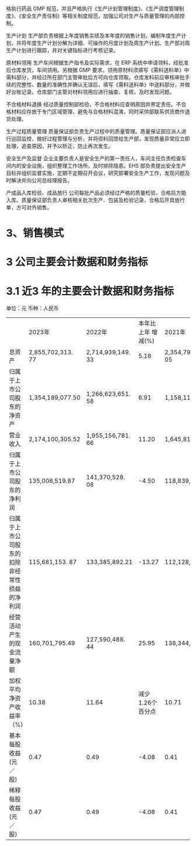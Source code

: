 格执行药品 GMP 规范，并且严格执行《生产计划管理制度》、《生产调度管理制度》、《安全生产责任制》等相关制度规范，加强公司对生产与质量管理的内部控制。  

生产计划  生产部负责根据上年度销售实绩及本年度的销售计划，编制年度生产计划，并将年度生产计划分解为详细、可操作的月度计划及周生产计划。生产部对周生产计划进行跟踪，并对关键指标进行考核记录。  

原材料领用  生产车间根据生产指令及实际需求，在 ERP 系统中申请领料，经批准后仓库发货，车间领用。另根据 GMP 要求，领用原材料须填写《需料送料单》中需料部分，并经过所在部门主管审批后方可向仓库领取。仓库发料前应审核审批手续的完整性、数量的准确性并确认无误后，填写《需料送料单》中送料部分，并做好台账记录。仓库部门主管对材料领用应进行抽查、复核，及时发现问题。  

不合格材料退换  经过质量控制部检验，不合格材料应查明原因并界定责任。不合格材料应存放于专门区域管理，避免与合格材料混淆，同时采供部联系供货商作退货处理。  

生产过程质量管理  质量保证部负责生产过程中的质量管理。质量保证部应派人进行巡回监控，做好过程管理与分析，并将资料回馈给生产部，发现质量异常应立即处理，追查原因，并予以矫正，防止再次发生。  

安全生产及监督  企业主要负责人是安全生产的第一责任人，车间主任负责检查车间内的安全设施，组织整理工作场所，及时排除隐患。EHS 部负责提出安全生产目标并组织监督实施，定期不定期召开会议，研究部署安全生产工作，发现问题及时解决并向公司总经理报告。  

产成品入库检验、成品放行  公司每批产品必须经过严格的质量检验，合格后方能入库。质量保证部负责人审核相关批次生产、包装及检验记录，合格后开具放行单，方可对外销售。  

# 3、销售模式  

# 3 公司主要会计数据和财务指标  

# 3.1 近3 年的主要会计数据和财务指标  

单位：元  币种：人民币  


<html><body><table><tr><td></td><td>2023年</td><td>2022年</td><td>本年比上年 增减(%)</td><td>2021年</td></tr><tr><td>总资产</td><td>2,855,702,313. 77</td><td>2,714,939,149. 33</td><td>5.18</td><td>2,354,796,481. 05</td></tr><tr><td>归属于上市公司股东的净资 产</td><td>1,354,189,077.50</td><td>1,266,623,651. 58</td><td>6.91</td><td>1,158,113,000.72</td></tr><tr><td>营业收入</td><td>2,174,100,305.52</td><td>1,955,156,781. 66</td><td>11.20</td><td>1,645,816,399.14</td></tr><tr><td>归属于上市公司股东的净利 润</td><td>135,008,519.87</td><td>141,370,528. 08</td><td>-4.50</td><td>118,839,366.34</td></tr><tr><td>归属于上市公司股东的扣除 非经常性损益的净利润</td><td>115,681,153. 87</td><td>133,385,892.21</td><td>-13.27</td><td>112,128,053.34</td></tr><tr><td>经营活动产生的现金流量净 额</td><td>160,701,795.49</td><td>127,590,488. 44</td><td>25.95</td><td>138,344,527. 41</td></tr><tr><td>加权平均净资产收益率（%)</td><td>10.38</td><td>11.64</td><td>减少1.26个百分点</td><td>10.71</td></tr><tr><td>基本每股收益(元／股)</td><td>0.47</td><td>0.49</td><td>-4.08</td><td>0.41</td></tr><tr><td>稀释每股收益(元／股)</td><td>0.47</td><td>0.49</td><td>-4.08</td><td>0.41</td></tr></table></body></html>  